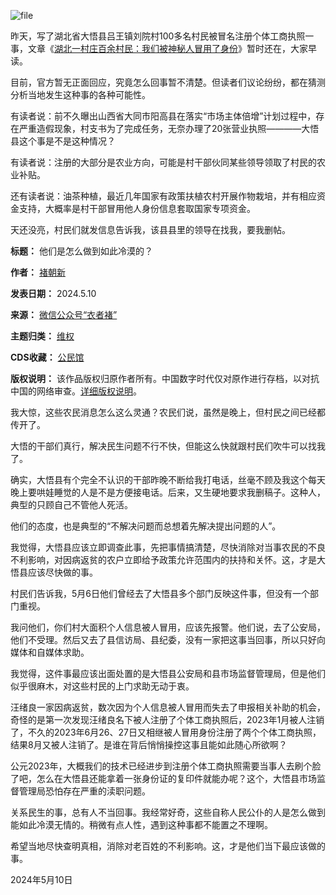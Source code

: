 ![file](https://chinadigitaltimes.net/chinese/files/2024/05/image-1715338482303.png)


昨天，写了湖北省大悟县吕王镇刘院村100多名村民被冒名注册个体工商执照一事，文章《[湖北一村庄百余村民：我们被神秘人冒用了身份](https://mp.weixin.qq.com/s?__biz=MzU4NjExNTEwNQ==&mid=2247486989&idx=1&sn=123bf211009ac2a624b2b857413f1831&scene=21#wechat_redirect)》暂时还在，大家早读。


目前，官方暂无正面回应，究竟怎么回事暂不清楚。但读者们议论纷纷，都在猜测分析当地发生这种事的各种可能性。


有读者说：前不久曝出山西省大同市阳高县在落实“市场主体倍增”计划过程中，存在严重造假现象，村支书为了完成任务，无奈办理了20张营业执照————大悟县这个事是不是这种情况？


有读者说：注册的大部分是农业方向，可能是村干部伙同某些领导领取了村民的农业补贴。


还有读者说：油茶种植，最近几年国家有政策扶植农村开展作物栽培，并有相应资金支持，大概率是村干部冒用他人身份信息套取国家专项资金。


天还没亮，村民们就发信息告诉我，该县县里的领导在找我，要我删帖。




**标题：** 他们是怎么做到如此冷漠的？  

**作者：** [褚朝新](https://chinadigitaltimes.net/space/衣者褚)  

**发表日期：** 2024.5.10  

**来源：** [微信公众号“衣者褚”](https://web.archive.org/web/https://mp.weixin.qq.com/s/iyNevujFkf2yUd2gh-McCQ)  

**主题归类：** [维权](https://chinadigitaltimes.net/space/维权)  

**CDS收藏：** [公民馆](https://chinadigitaltimes.net/space/%E5%85%AC%E6%B0%91%E9%A6%86)  

**版权说明：** 该作品版权归原作者所有。中国数字时代仅对原作进行存档，以对抗中国的网络审查。[详细版权说明](https://chinadigitaltimes.net/chinese/copyright)。


我大惊，这些农民消息怎么这么灵通？农民们说，虽然是晚上，但村民之间已经都传开了。


大悟的干部们真行，解决民生问题不行不快，但能这么快就跟村民们吹牛可以找我了。


确实，大悟县有个完全不认识的干部昨晚不断给我打电话，丝毫不顾及我这个每天晚上要哄娃睡觉的人是不是方便接电话。后来，又生硬地要求我删稿子。这种人，典型的只顾自己不管他人死活。


他们的态度，也是典型的“不解决问题而总想着先解决提出问题的人”。


我觉得，大悟县应该立即调查此事，先把事情搞清楚，尽快消除对当事农民的不良不利影响，对因病返贫的农户立即给予政策允许范围内的扶持和关怀。这，才是大悟县应该尽快做的事。


村民们告诉我，5月6日他们曾经去了大悟县多个部门反映这件事，但没有一个部门重视。


我问他们，你们村大面积个人信息被人冒用，应该先报警。他们说，去了公安局，他们不受理。然后又去了县信访局、县纪委，没有一家把这事当回事，所以只好向媒体和自媒体求助。


我觉得，这件事最应该出面处置的是大悟县公安局和县市场监督管理局，但是他们似乎很麻木，对这些村民的上门求助无动于衷。


汪绪良一家因病返贫，数次因为个人信息被人冒用而失去了申报相关补助的机会，奇怪的是第一次发现汪绪良名下被人注册了个体工商执照后，2023年1月被人注销了，不久的2023年6月26、27日又相继被人冒用身份注册了两个个体工商执照，结果8月又被人注销了。是谁在背后悄悄操控这事且能如此随心所欲啊？


公元2023年，大概我们的技术已经进步到注册个体工商执照需要当事人去刷个脸了吧，怎么在大悟县还能拿着一张身份证的复印件就能办呢？这个，大悟县市场监督管理局恐怕存在严重的渎职问题。


关系民生的事，总有人不当回事。我经常好奇，这些自称人民公仆的人是怎么做到能如此冷漠无情的。稍微有点人性，遇到这种事都不能置之不理啊。


希望当地尽快查明真相，消除对老百姓的不利影响。这，才是他们当下最应该做的事。


2024年5月10日


